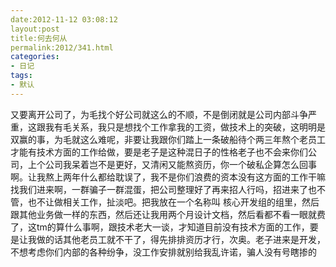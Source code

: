 ```yaml
---
date:2012-11-12 03:08:12
layout:post
title:何去何从
permalink:2012/341.html
categories:
- 日记
tags:
- 默认
---
```



又要离开公司了，为毛找个好公司就这么的不顺，不是倒闭就是公司内部斗争严重，这跟我有毛关系，我只是想找个工作拿我的工资，做技术上的突破，这明明是双赢的事，为毛就这么难呢，非要让我跟你们踏上一条破船待个两三年熬个老员工才能有技术方面的工作给做，要是老子是这种混日子的性格老子也不会来你们公司，上个公司我呆着岂不是更好，又清闲又能熬资历，你一个破私企算怎么回事啊。让我熬上两年什么都给耽误了，我不是你们浪费的资本没有这方面的工作干嘛找我们进来啊，一群骗子一群混蛋，把公司整理好了再来招人行吗，招进来了也不管，也不让做相关工作，扯淡吧。把我放在一个名称叫 核心开发组的组里，然后跟其他业务做一样的东西，然后还让我用两个月设计文档，然后看都不看一眼就费了，这tm的算什么事啊，跟技术老大一谈，才知道目前没有技术方面的工作，要是让我做的话其他老员工就不干了，得先排排资历才行，次奥。老子进来是开发，不想考虑你们内部的各种纷争，没工作安排就别给我乱许诺，骗人没有号瞎掺的